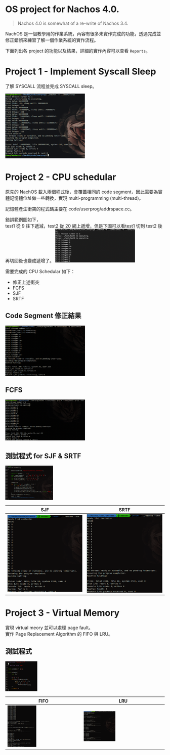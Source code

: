 # OS project for Nachos 4.0.
> Nachos 4.0 is somewhat of a re-write of Nachos 3.4.

NachOS 是一個教學用的作業系統，內容有很多未實作完成的功能，透過完成並修正錯誤來練習了解一個作業系統的實作流程。


下面列出各 project 的功能以及結果，詳細的實作內容可以查看 <code>Reports</code>。

# Project 1 - Implement Syscall Sleep
了解 SYSCALL 流程並完成 SYSCALL sleep。

<img src="./figures/pj1.png" width = "50%" />

# Project 2 - CPU schedular
原先的 NachOS 載入兩個程式後，會覆蓋相同的 code segment，因此需要為實體記憶體位址做一些轉換，實現 multi-programming (multi-thread)。

記憶體產生衝突的程式碼主要在 code/userprog/addrspace.cc。

錯誤範例圖如下，\
test1 從 9 往下遞減，test2 從 20 網上遞增，但是下圖可以看test1 切到 test2 後再切回後也變成遞增了。
<img src="./figures/err2.png" width = "50%" />

需要完成的 CPU Schedular 如下：
- 修正上述衝突
- FCFS
- SJF
- SRTF

## Code Segment 修正結果
<img src="./figures/fixed2.png" width = "50%" />

## FCFS
<img src="./figures/FCFS.png" width = "50%" />


## 測試程式 for SJF & SRTF
<img src="./figures/test2.png" width = "30%" />

| SJF | SRTF |
| ---- | ---- |
| <img src="./figures/SJF.png" width = "100%" /> | <img src="./figures/SRTF.png" width = "100%" /> |

# Project 3 - Virtual Memory

實現 virtual meory 並可以處理 page fault。\
實作 Page Replacement Algorithm 的 FIFO 與 LRU。

## 測試程式
<img src="./figures/test3.png" width = "20%" />

| FIFO | LRU |
| ---- | --- |
| <img src="./figures/FIFO3 - 1.png" width = "40%" /> | <img src="./figures/LRU3.png" width = "40%" /> |
